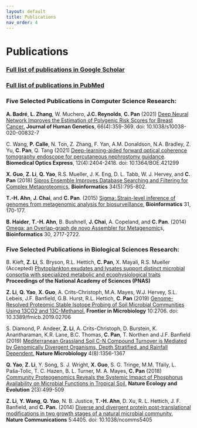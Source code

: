 ```yaml
---
layout: default
title: Publications
nav_order: 4
---
```

# Publications

### [Full list of publications in Google Scholar](https://scholar.google.com/citations?hl=en&user=m2ORdeYAAAAJ&view_op=list_works&sortby=pubdate)

### [Full list of publications in PubMed](https://pubmed.ncbi.nlm.nih.gov/?term=Chongle+Pan+%5BAuthor%5D&sort=date)
  
### Five Selected Publications in Computer Science Research:
   

**A. Badré**, **L. Zhang**, W. Muchero, **J.C. Reynolds**, **C. Pan** (2021) [Deep Neural Network Improves the Estimation of Polygenic Risk Scores for Breast Cancer.](https://www.nature.com/articles/s10038-020-00832-7) **Journal of Human Genetics**, 66(4):359-369. doi: 10.1038/s10038-020-00832-7

C. Wang, **P. Calle**, N. Ton, Z. Zhang, F. Yan, A.M. Donaldson, N.A. Bradley, Z. Yu, **C. Pan**, Q. Tang (2021) [Deep-learning-aided forward optical coherence tomography endoscope for percutaneous nephrostomy guidance](https://www.osapublishing.org/boe/fulltext.cfm?uri=boe-12-4-2404&id=449681). **Biomedical Optics Express**, 12(4):2404-2418. doi: 10.1364/BOE.421299

**X. Guo**, **Z. Li**, **Q. Yao**, R.S. Mueller, J. K. Eng, D. L. Tabb, W. J. Hervey, and **C. Pan** (2018) [Sipros Ensemble Improves Database Searching and Filtering for Complex Metaproteomics](https://academic.oup.com/bioinformatics/article/34/5/795/4209993), **Bioinformatics** 34(5):795-802.

**T.-H. Ahn**, **J. Chai**, and **C. Pan**. (2015) [Sigma: Strain-level inference of genomes from metagenomic analysis for biosurveillance](https://academic.oup.com/bioinformatics/article-lookup/doi/10.1093/bioinformatics/btu641), **Bioinformatics** 31, 170-177.

**B. Haider**, **T.-H. Ahn**, B. Bushnell, **J. Chai**, A. Copeland, and **C. Pan**. (2014) [Omega: an Overlap-graph de novo Assembler for Metagenomic](https://academic.oup.com/bioinformatics/article-lookup/doi/10.1093/bioinformatics/btu395)s, **Bioinformatics** 30, 2717-2722.
  
### Five Selected Publications in Biological Sciences Research:
   

B. Kieft, **Z. Li**, S. Bryson, R.L. Hettich, **C. Pan**, X. Mayali, R.S. Mueller (Accepted) [Phytoplankton exudates and lysates support distinct microbial consortia with specialized metabolic and ecophysiological traits]() **Proceedings of the National Academy of Sciences (PNAS)** 

**Z. Li**, **Q. Yao**, **X. Guo**, A. Crits-Christoph, M.A. Mayes, W.J. Hervey, S.L. Lebeis, J.F. Banfield, G.B. Hurst, R.L. Hettich, **C. Pan** (2019) [Genome-Resolved Proteomic Stable Isotope Probing of Soil Microbial Communities Using 13CO2 and 13C-Methanol.](https://www.frontiersin.org/articles/10.3389/fmicb.2019.02706/full) **Frontier in Microbiology** 10:2706. doi: 10.3389/fmicb.2019.02706

S. Diamond, P. Andeer, **Z. Li**, A. Crits-Christoph, D. Burstein, K. Anantharaman, K.R. Lane, B.C. Thomas, **C. Pan**, T. Northen and J.F. Banfield (2019) [Mediterranean Grassland Soil C-N Compound Turnover is Mediated by Genomically Divergent Organisms, Depth Stratified, and Rainfall Dependent.](https://www.nature.com/articles/s41564-019-0449-y) **Nature Microbiology** 4(8):1356-1367

**Q. Yao**, **Z. Li**, Y. Song, S. J. Wright, **X. Guo**, S. G. Tringe, M.M. Tfaily, L. Paša-Tolic, T. C. Hazen, B. L. Turner, M. A. Mayes, **C. Pan** (2018) [Community Proteogenomics Reveals the Systemic Impact of Phosphorus Availability on Microbial Functions in Tropical Soil.](https://www.nature.com/articles/s41559-017-0463-5) **Nature Ecology and Evolution** 2(3):499-509

**Z. Li**, **Y. Wang**, **Q. Yao**, N. B. Justice, **T.-H. Ahn**, D. Xu, R. L. Hettich, J. F. Banfield, and **C. Pan.** (2014) [Diverse and divergent protein post-translational modifications in two growth stages of a natural microbial community](https://www.nature.com/articles/ncomms5405), **Nature Communications** 5:4405. doi: 10.1038/ncomms5405

